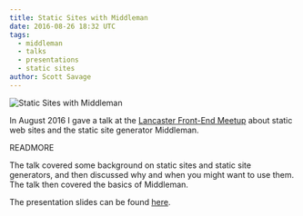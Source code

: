 ```yaml
---
title: Static Sites with Middleman
date: 2016-08-26 18:32 UTC
tags:
  - middleman
  - talks
  - presentations
  - static sites
author: Scott Savage
---
```


![Static Sites with Middleman](static-sites-with-middleman.png "Static
Sites with Middleman")

In August 2016 I gave a talk at the [Lancaster Front-End
Meetup](http://www.meetup.com/lancaster-front-end/) about static web sites and
the static site generator Middleman.  

READMORE

The talk covered some background on static
sites and static site generators, and then discussed why and when you might want
to use them.  The talk then covered the basics of Middleman.  

The presentation slides can be found [here](/assets/static-sites-with-middleman.pdf).

